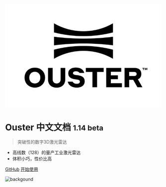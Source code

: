 ![logo](./imgs_market/ouster.svg ':size=100x100')

# Ouster 中文文档 <small>1.14 beta</small>

> 突破性的数字3D激光雷达

- 高线数（128）的量产工业激光雷达
- 体积小巧，性价比高

[GitHub](https://github.com/ouster-lidar/ouster_example)
[开始使用](start.md)

<!-- background image -->
![backgound](./imgs_market/Picture1.png)